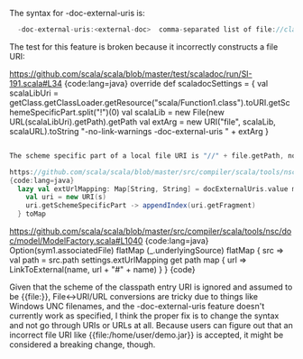 The syntax for -doc-external-uris is:

```scala
  -doc-external-uris:<external-doc>  comma-separated list of file://classpath_entry_path#doc_URL URIs for external dependencies
```

The test for this feature is broken because it incorrectly constructs a file URI:

https://github.com/scala/scala/blob/master/test/scaladoc/run/SI-191.scala#L34
{code:lang=java}
  override def scaladocSettings = {
    val scalaLibUri = getClass.getClassLoader.getResource("scala/Function1.class").toURI.getSchemeSpecificPart.split("!")(0)
    val scalaLib = new File(new URL(scalaLibUri).getPath).getPath
    val extArg = new URI("file", scalaLib, scalaURL).toString
    "-no-link-warnings -doc-external-uris " + extArg
  }
```scala

The scheme specific part of a local file URI is "//" + file.getPath, not just file.getPath.  Because the code compares the scheme specific part of the user-provided URI against the path, this will not match the specified file URI in practice.

https://github.com/scala/scala/blob/master/src/compiler/scala/tools/nsc/doc/Settings.scala#L266
{code:lang=java}
  lazy val extUrlMapping: Map[String, String] = docExternalUris.value map { s =>
    val uri = new URI(s)
    uri.getSchemeSpecificPart -> appendIndex(uri.getFragment)
  } toMap
```

https://github.com/scala/scala/blob/master/src/compiler/scala/tools/nsc/doc/model/ModelFactory.scala#L1040
{code:lang=java}
    Option(sym1.associatedFile) flatMap (_.underlyingSource) flatMap { src =>
      val path = src.path
      settings.extUrlMapping get path map { url =>
        LinkToExternal(name, url + "#" + name)
      }
    }
{code}

Given that the scheme of the classpath entry URI is ignored and assumed to be {{file:}}, File<->URI/URL conversions are tricky due to things like Windows UNC filenames, and the -doc-external-uris feature doesn't currently work as specified, I think the proper fix is to change the syntax and not go through URIs or URLs at all.  Because users can figure out that an incorrect file URI like {{file:/home/user/demo.jar}} is accepted, it might be considered a breaking change, though.
